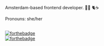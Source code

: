 
<br/>
<p>Amsterdam-based frontend developer. 👩‍💻 🐈☕</p>
Pronouns: she/her
<br/>
<br/>

[![forthebadge](https://forthebadge.com/images/badges/powered-by-flux-capacitor.svg)](https://forthebadge.com)
<br/>
[![forthebadge](https://forthebadge.com/images/badges/uses-badges.svg)](https://forthebadge.com)
